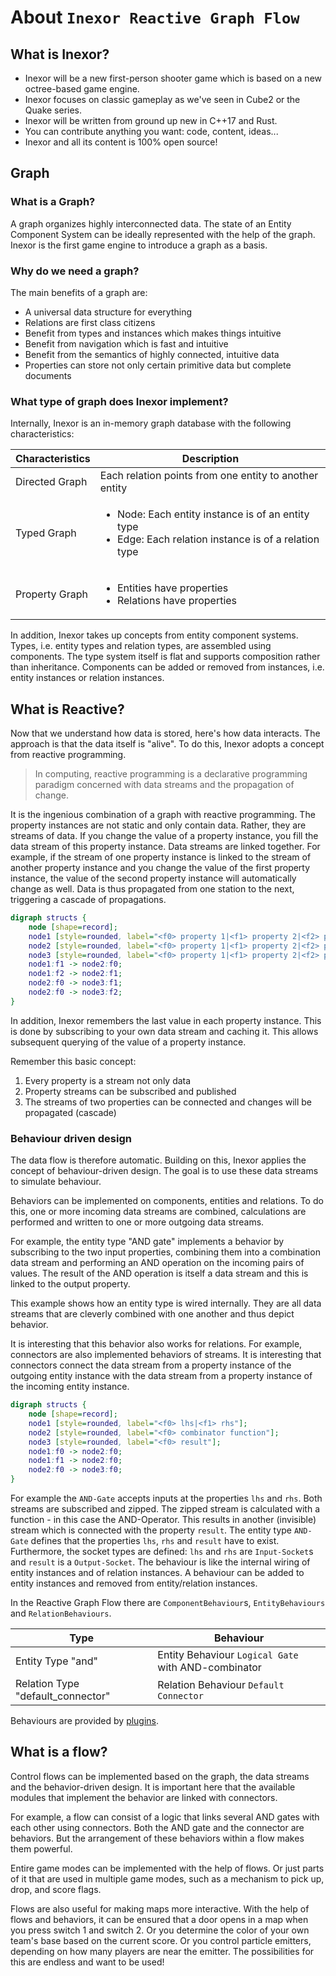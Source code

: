 # About `Inexor Reactive Graph Flow`

## What is Inexor?

* Inexor will be a new first-person shooter game which is based on a new octree-based game engine.
* Inexor focuses on classic gameplay as we've seen in Cube2 or the Quake series.
* Inexor will be written from ground up new in C++17 and Rust.
* You can contribute anything you want: code, content, ideas...
* Inexor and all its content is 100% open source!

## Graph

### What is a Graph?

A graph organizes highly interconnected data. The state of an Entity Component System can be ideally represented with
the help of the graph. Inexor is the first game engine to introduce a graph as a basis.

### Why do we need a graph?

The main benefits of a graph are:

* A universal data structure for everything
* Relations are first class citizens
* Benefit from types and instances which makes things intuitive
* Benefit from navigation which is fast and intuitive
* Benefit from the semantics of highly connected, intuitive data
* Properties can store not only certain primitive data but complete documents

### What type of graph does Inexor implement?

Internally, Inexor is an in-memory graph database with the following characteristics:

| Characteristics | Description                                                                                                                  |
|-----------------|------------------------------------------------------------------------------------------------------------------------------|
| Directed Graph  | Each relation points from one entity to another entity                                                                       |
| Typed Graph     | <ul><li>Node: Each entity instance is of an entity type</li><li>Edge: Each relation instance is of a relation type</li></ul> |
| Property Graph  | <ul><li>Entities have properties</li><li>Relations have properties</li></ul>                                                 | 

In addition, Inexor takes up concepts from entity component systems. Types, i.e. entity types and relation types, are
assembled using components. The type system itself is flat and supports composition rather than inheritance. Components
can be added or removed from instances, i.e. entity instances or relation instances.

## What is Reactive?

Now that we understand how data is stored, here's how data interacts. The approach is that the data itself is "alive".
To do this, Inexor adopts a concept from reactive programming.

> In computing, reactive programming is a declarative programming paradigm concerned with data streams and the propagation of change.

It is the ingenious combination of a graph with reactive programming. The property instances are not static and only
contain data. Rather, they are streams of data. If you change the value of a property instance, you fill the data
stream of this property instance. Data streams are linked together. For example, if the stream of one property instance
is linked to the stream of another property instance and you change the value of the first property instance, the value
of the second property instance will automatically change as well. Data is thus propagated from one station to the next,
triggering a cascade of propagations. 

```dot process
digraph structs {
    node [shape=record];
    node1 [style=rounded, label="<f0> property 1|<f1> property 2|<f2> property 3"];
    node2 [style=rounded, label="<f0> property 1|<f1> property 2|<f2> property 3"];
    node3 [style=rounded, label="<f0> property 1|<f1> property 2|<f2> property 3"];
    node1:f1 -> node2:f0;
    node1:f2 -> node2:f1;
    node2:f0 -> node3:f1;
    node2:f0 -> node3:f2;
}
```

In addition, Inexor remembers the last value in each property instance. This is done by subscribing to your own data
stream and caching it. This allows subsequent querying of the value of a property instance.

Remember this basic concept:

1. Every property is a stream not only data
2. Property streams can be subscribed and published
3. The streams of two properties can be connected and changes will be propagated (cascade)

### Behaviour driven design

The data flow is therefore automatic. Building on this, Inexor applies the concept of behaviour-driven design. The goal
is to use these data streams to simulate behaviour.

Behaviors can be implemented on components, entities and relations. To do this, one or more incoming data streams are
combined, calculations are performed and written to one or more outgoing data streams.

For example, the entity type "AND gate" implements a behavior by subscribing to the two input properties, combining them
into a combination data stream and performing an AND operation on the incoming pairs of values. The result of the AND
operation is itself a data stream and this is linked to the output property.

This example shows how an entity type is wired internally. They are all data streams that are cleverly combined with one
another and thus depict behavior.

It is interesting that this behavior also works for relations. For example, connectors are also implemented behaviors of
streams. It is interesting that connectors connect the data stream from a property instance of the outgoing entity
instance with the data stream from a property instance of the incoming entity instance.

```dot process
digraph structs {
    node [shape=record];
    node1 [style=rounded, label="<f0> lhs|<f1> rhs"];
    node2 [style=rounded, label="<f0> combinator function"];
    node3 [style=rounded, label="<f0> result"];
    node1:f0 -> node2:f0;
    node1:f1 -> node2:f0;
    node2:f0 -> node3:f0;
}
```

For example the `AND-Gate` accepts inputs at the properties `lhs` and `rhs`. Both streams are
subscribed and zipped. The zipped stream is calculated with a function - in this case the
AND-Operator. This results in another (invisible) stream which is connected with the property
`result`. The entity type `AND-Gate` defines that the properties `lhs`, `rhs` and `result`
have to exist. Furthermore, the socket types are defined: `lhs` and `rhs` are `Input-Socket`s
and `result` is a `Output-Socket`. The behaviour is like the internal wiring of entity
instances and of relation instances. A behaviour can be added to entity instances and removed
from entity/relation instances.

In the Reactive Graph Flow there are `ComponentBehaviour`s, `EntityBehaviours` and
`RelationBehaviours`.

| Type                              | Behaviour                                           |
|-----------------------------------|-----------------------------------------------------|
| Entity Type "and"                 | Entity Behaviour `Logical Gate` with AND-combinator |
| Relation Type "default_connector" | Relation Behaviour `Default Connector`              |

Behaviours are provided by [plugins](./Plugin_System.md).

## What is a flow?

Control flows can be implemented based on the graph, the data streams and the behavior-driven design. It is important
here that the available modules that implement the behavior are linked with connectors.

For example, a flow can consist of a logic that links several AND gates with each other using connectors. Both the AND
gate and the connector are behaviors. But the arrangement of these behaviors within a flow makes them powerful.

Entire game modes can be implemented with the help of flows. Or just parts of it that are used in multiple game modes,
such as a mechanism to pick up, drop, and score flags.

Flows are also useful for making maps more interactive. With the help of flows and behaviors, it can be ensured that a
door opens in a map when you press switch 1 and switch 2. Or you determine the color of your own team's base based on
the current score. Or you control particle emitters, depending on how many players are near the emitter. The
possibilities for this are endless and want to be used!
